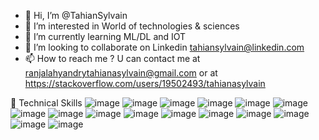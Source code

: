 - 👋 Hi, I’m @TahianSylvain
- 👀 I’m interested in World of technologies & sciences
- 🌱 I’m currently learning ML/DL and IOT
- 💞️ I’m looking to collaborate on Linkedin  tahiansylvain@linkedin.com 
- 📫 How to reach me ?  U can contact me at ranjalahyandrytahianasylvain@gmail.com or at https://stackoverflow.com/users/19502493/tahianasylvain

<!---
TahianSylvain/TahianSylvain is a ✨ special ✨ repository because its `README.md` (this file) appears on your GitHub profile.
You can click the Preview link to take a look at your changes.
--->
💼 Technical Skills
![image](https://github.com/TahianSylvain/TahianSylvain/assets/124794207/6c314d37-bf23-459a-981b-0079d45299e0)
![image](https://github.com/TahianSylvain/TahianSylvain/assets/124794207/4171d4de-9e0f-4808-b88a-1429780c36b9)
![image](https://github.com/TahianSylvain/TahianSylvain/assets/124794207/8bde4df4-cd2d-4555-a11b-4271c5f607e0)
![image](https://github.com/TahianSylvain/TahianSylvain/assets/124794207/07eb7bc6-d94d-4731-ab9f-5dd85d0394f3)
![image](https://github.com/TahianSylvain/TahianSylvain/assets/124794207/15dc388c-2a32-4849-87a3-b546c04f6624)
![image](https://github.com/TahianSylvain/TahianSylvain/assets/124794207/6e6ef3d4-9fc6-4779-84a5-32c9559ffff9)
![image](https://github.com/TahianSylvain/TahianSylvain/assets/124794207/2ba123c8-f002-44b7-b000-1ccc1ed6d8c0)
![image](https://github.com/TahianSylvain/TahianSylvain/assets/124794207/964f7ea5-07bb-4fbb-86c3-3a373655f6b7)
![image](https://github.com/TahianSylvain/TahianSylvain/assets/124794207/f5bedd9f-75e1-4dbc-84cc-368077bd021d)
![image](https://github.com/TahianSylvain/TahianSylvain/assets/124794207/8e1558aa-189d-484d-bbd3-50823cd497a7)
![image](https://github.com/TahianSylvain/TahianSylvain/assets/124794207/e48a266e-865b-4812-824b-3791e687afcf)
![image](https://github.com/TahianSylvain/TahianSylvain/assets/124794207/222cd29b-0e56-436c-8aa3-133fb59b3c47)
![image](https://github.com/TahianSylvain/TahianSylvain/assets/124794207/4c81f132-dfbd-4691-90c8-c62d473a9a39)
![image](https://github.com/TahianSylvain/TahianSylvain/assets/124794207/18435013-55ae-4844-b2ae-0977c3f0548c)
![image](https://github.com/TahianSylvain/TahianSylvain/assets/124794207/b61c0160-7ca6-44b3-a1fd-bb5d0507274d)
![image](https://github.com/TahianSylvain/TahianSylvain/assets/124794207/551c9cd6-6637-4718-8748-56064a33fe20)
